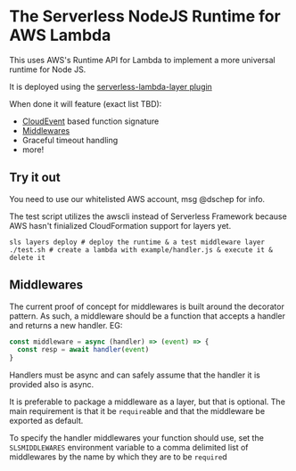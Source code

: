 # The Serverless NodeJS Runtime for AWS Lambda

This uses AWS's Runtime API for Lambda to implement a more universal runtime for Node JS.

It is deployed using the [serverless-lambda-layer plugin](https://github.com/serverless/lambda-layers-plugin)

When done it will feature (exact list TBD):
 * [CloudEvent]() based function signature
 * [Middlewares](#Middlewares)
 * Graceful timeout handling
 * more!

## Try it out
You need to use our whitelisted AWS account, msg @dschep for info.

The test script utilizes the awscli instead of Serverless Framework because AWS hasn't finialized
CloudFormation support for layers yet.

```shell
sls layers deploy # deploy the runtime & a test middleware layer
./test.sh # create a lambda with example/handler.js & execute it & delete it
```

## Middlewares
The current proof of concept for middlewares is built around the decorator pattern. As such, a
middleware should be a function that accepts a handler and returns a new handler. EG:
```javascript
const middleware = async (handler) => (event) => {
  const resp = await handler(event)
}
```

Handlers must be async and can safely assume that the handler it is provided also is async.

It is preferable to package a middleware as a layer, but that is optional. The main requirement is
that it be `require`able and that the middleware be exported as default.

To specify the handler middlewares your function should use, set the `SLSMIDDLEWARES` environment
variable to a comma delimited list of middlewares by the name by which they are to be `require`d
